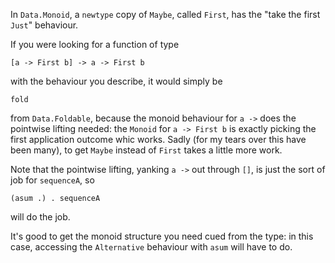 In `Data.Monoid`, a `newtype` copy of `Maybe`, called `First`, has the "take the first `Just`" behaviour.

If you were looking for a function of type

    [a -> First b] -> a -> First b

with the behaviour you describe, it would simply be

    fold

from `Data.Foldable`, because the monoid behaviour for `a ->` does the pointwise lifting needed: the `Monoid` for `a -> First b` is exactly picking the first application outcome whic works. Sadly (for my tears over this have been many), to get `Maybe` instead of `First` takes a little more work.

Note that the pointwise lifting, yanking `a ->` out through `[]`, is just the sort of job for `sequenceA`, so

    (asum .) . sequenceA

will do the job.

It's good to get the monoid structure you need cued from the type: in this case, accessing the `Alternative` behaviour with `asum` will have to do.
